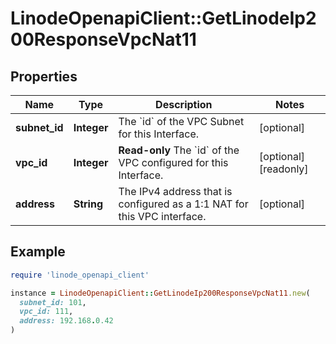 # LinodeOpenapiClient::GetLinodeIp200ResponseVpcNat11

## Properties

| Name | Type | Description | Notes |
| ---- | ---- | ----------- | ----- |
| **subnet_id** | **Integer** | The &#x60;id&#x60; of the VPC Subnet for this Interface. | [optional] |
| **vpc_id** | **Integer** | __Read-only__ The &#x60;id&#x60; of the VPC configured for this Interface. | [optional][readonly] |
| **address** | **String** | The IPv4 address that is configured as a 1:1 NAT for this VPC interface. | [optional] |

## Example

```ruby
require 'linode_openapi_client'

instance = LinodeOpenapiClient::GetLinodeIp200ResponseVpcNat11.new(
  subnet_id: 101,
  vpc_id: 111,
  address: 192.168.0.42
)
```

